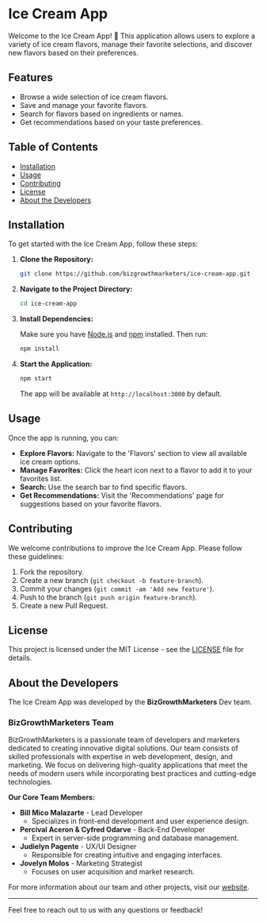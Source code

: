 # Ice Cream App

Welcome to the Ice Cream App! 🍦 This application allows users to explore a variety of ice cream flavors, manage their favorite selections, and discover new flavors based on their preferences. 

## Features

- Browse a wide selection of ice cream flavors.
- Save and manage your favorite flavors.
- Search for flavors based on ingredients or names.
- Get recommendations based on your taste preferences.

## Table of Contents

- [Installation](#installation)
- [Usage](#usage)
- [Contributing](#contributing)
- [License](#license)
- [About the Developers](#about-the-developers)

## Installation

To get started with the Ice Cream App, follow these steps:

1. **Clone the Repository:**

    ```bash
    git clone https://github.com/bizgrowthmarketers/ice-cream-app.git
    ```

2. **Navigate to the Project Directory:**

    ```bash
    cd ice-cream-app
    ```

3. **Install Dependencies:**

    Make sure you have [Node.js](https://nodejs.org/) and [npm](https://www.npmjs.com/) installed. Then run:

    ```bash
    npm install
    ```

4. **Start the Application:**

    ```bash
    npm start
    ```

    The app will be available at `http://localhost:3000` by default.

## Usage

Once the app is running, you can:

- **Explore Flavors:** Navigate to the 'Flavors' section to view all available ice cream options.
- **Manage Favorites:** Click the heart icon next to a flavor to add it to your favorites list.
- **Search:** Use the search bar to find specific flavors.
- **Get Recommendations:** Visit the 'Recommendations' page for suggestions based on your favorite flavors.

## Contributing

We welcome contributions to improve the Ice Cream App. Please follow these guidelines:

1. Fork the repository.
2. Create a new branch (`git checkout -b feature-branch`).
3. Commit your changes (`git commit -am 'Add new feature'`).
4. Push to the branch (`git push origin feature-branch`).
5. Create a new Pull Request.

## License

This project is licensed under the MIT License - see the [LICENSE](LICENSE) file for details.

## About the Developers

The Ice Cream App was developed by the **BizGrowthMarketers** Dev team. 

### BizGrowthMarketers Team

BizGrowthMarketers is a passionate team of developers and marketers dedicated to creating innovative digital solutions. Our team consists of skilled professionals with expertise in web development, design, and marketing. We focus on delivering high-quality applications that meet the needs of modern users while incorporating best practices and cutting-edge technologies.

**Our Core Team Members:**

- **Bill Mico Malazarte** - Lead Developer
  - Specializes in front-end development and user experience design.
- **Percival Aceron & Cyfred Odarve** - Back-End Developer
  - Expert in server-side programming and database management.
- **Judielyn Pagente** - UX/UI Designer
  - Responsible for creating intuitive and engaging interfaces.
- **Jovelyn Molos** - Marketing Strategist
  - Focuses on user acquisition and market research.

For more information about our team and other projects, visit our [website](https://www.bizgrowthmarketers.com).

---

Feel free to reach out to us with any questions or feedback!

